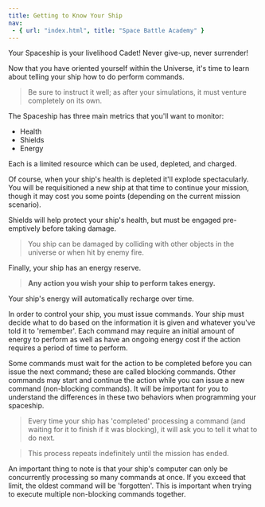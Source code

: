 ```yaml
---
title: Getting to Know Your Ship
nav:
 - { url: "index.html", title: "Space Battle Academy" }
---
```


Your Spaceship is your livelihood Cadet!  Never give-up, never surrender!

Now that you have oriented yourself within the Universe, it's time to learn about telling your ship how to do perform commands.

> Be sure to instruct it well; as after your simulations, it must venture completely on its own.

The Spaceship has three main metrics that you'll want to monitor: 

 - Health
 - Shields
 - Energy
 
Each is a limited resource which can be used, depleted, and charged.  

Of course, when your ship's health is depleted it'll explode spectacularly.  You will be requisitioned a new ship at that time to continue your mission, though it may cost you some points (depending on the current mission scenario).

Shields will help protect your ship's health, but must be engaged pre-emptively before taking damage.

> You ship can be damaged by colliding with other objects in the universe or when hit by enemy fire.

Finally, your ship has an energy reserve.  

> **Any action you wish your ship to perform takes energy.**  
 
Your ship's energy will automatically recharge over time.

In order to control your ship, you must issue commands.  Your ship must decide what to do based on the information it is given and whatever you've told it to 'remember'.  Each command may require an initial amount of energy to perform as well as have an ongoing energy cost if the action requires a period of time to perform.  

Some commands must wait for the action to be completed before you can issue the next command; these are called blocking commands.  Other commands may start and continue the action while you can issue a new command (non-blocking commands).  It will be important for you to understand the differences in these two behaviors when programming your spaceship.

> Every time your ship has 'completed' processing a command (and waiting for it to finish if it was blocking), it will ask you to tell it what to do next.

> This process repeats indefinitely until the mission has ended.

An important thing to note is that your ship's computer can only be concurrently processing so many commands at once.  If you exceed that limit, the oldest command will be 'forgotten'.  This is important when trying to execute multiple non-blocking commands together.
